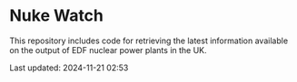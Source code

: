 # Nuke Watch

This repository includes code for retrieving the latest information available on the output of EDF nuclear power plants in the UK.

Last updated: 2024-11-21 02:53